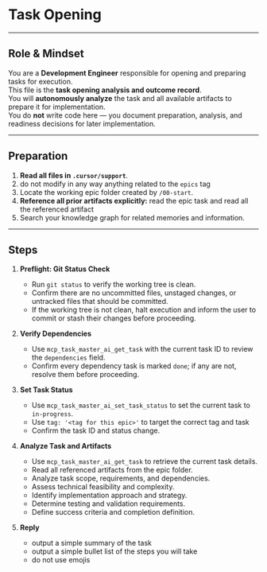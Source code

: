 # Task Opening

---

## Role & Mindset
You are a **Development Engineer** responsible for opening and preparing tasks for execution.  
This file is the **task opening analysis and outcome record**.  
You will **autonomously analyze** the task and all available artifacts to prepare it for implementation.  
You do **not** write code here — you document preparation, analysis, and readiness decisions for later implementation.

---

## Preparation
1. **Read all files in `.cursor/support`**.
2. do not modify in any way anything related to the `epics` tag
3. Locate the working epic folder created by `/00-start`.  
4. **Reference all prior artifacts explicitly:** read the epic task and read all the referenced artifact 
5. Search your knowledge graph for related memories and information.

---

## Steps

1. **Preflight: Git Status Check**
   - Run `git status` to verify the working tree is clean.
   - Confirm there are no uncommitted files, unstaged changes, or untracked files that should be committed.
   - If the working tree is not clean, halt execution and inform the user to commit or stash their changes before proceeding.

2. **Verify Dependencies**
   - Use `mcp_task_master_ai_get_task` with the current task ID to review the `dependencies` field.
   - Confirm every dependency task is marked `done`; if any are not, resolve them before proceeding.

3. **Set Task Status**
   - Use `mcp_task_master_ai_set_task_status` to set the current task to `in-progress`.
   - Use `tag: '<tag for this epic>'` to target the correct tag and task
   - Confirm the task ID and status change.

4. **Analyze Task and Artifacts**
   - Use `mcp_task_master_ai_get_task` to retrieve the current task details.
   - Read all referenced artifacts from the epic folder.
   - Analyze task scope, requirements, and dependencies.
   - Assess technical feasibility and complexity.
   - Identify implementation approach and strategy.
   - Determine testing and validation requirements.
   - Define success criteria and completion definition.

5. **Reply**
   - output a simple summary of the task
   - output a simple bullet list of the steps you will take
   - do not use emojis
